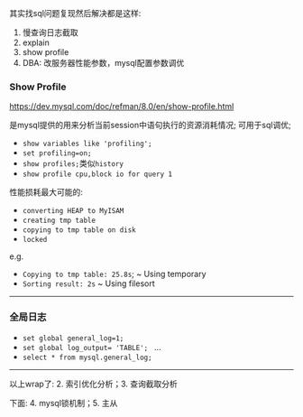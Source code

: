 其实找sql问题复现然后解决都是这样: 

1. 慢查询日志截取
2. explain
3. show profile
4. DBA: 改服务器性能参数，mysql配置参数调优

### Show Profile

https://dev.mysql.com/doc/refman/8.0/en/show-profile.html

是mysql提供的用来分析当前session中语句执行的资源消耗情况; 可用于sql调优;

- `show variables like 'profiling'; `
- `set profiling=on;`
- `show profiles;`类似`history`
- `show profile cpu,block io for query 1`

性能损耗最大可能的: 

- `converting HEAP to MyISAM`
- `creating tmp table`
- `copying to tmp table on disk`
- `locked`

e.g. 
- `Copying to tmp table: 25.8s`; ~ Using temporary
- `Sorting result: 2s` ~ Using filesort

---

### 全局日志

- `set global general_log=1;`
- `set global log_output= 'TABLE'; `
...
- `select * from mysql.general_log;`

---

以上wrap了: 2. 索引优化分析；3. 查询截取分析

下面: 4. mysql锁机制；5. 主从